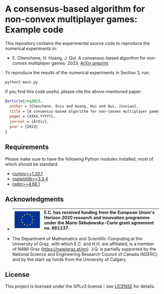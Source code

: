 # A consensus-based algorithm for non-convex multiplayer games: Example code

This repository contains the experimental source code to reproduce the numerical experiments in:

* E. Chenchene, H. Huang, J. Qui. A consensus-based algorithm for non-convex multiplayer games. 2023. [ArXiv preprint](https://arxiv.org/abs/XXXX.YYYYY)

To reproduce the results of the numerical experiments in Section 3, run:
```bash
python3 main.py
```

If you find this code useful, please cite the above-mentioned paper:
```BibTeX
@article{chq2023,
  author = {Chenchene, Enis and Huang, Hui and Qui, Jinniao},
  title = {A consensus-based algorithm for non-convex multiplayer games},
  pages = {XXXX.YYYYY},
  journal = {ArXiv},
  year = {2023}
}
```

## Requirements

Please make sure to have the following Python modules installed, most of which should be standard.

* [numpy>=1.20.1](https://pypi.org/project/numpy/)
* [matplotlib>=3.3.4](https://pypi.org/project/matplotlib/)
* [tqdm>=4.66.1](https://pypi.org/project/tqdm/)

## Acknowledgments  

* | ![](<euflag.png>) | E.C. has received funding from the European Union's Horizon 2020 research and innovation programme under the Marie Skłodowska-Curie grant agreement no. 861137. |
  |-------------------|---------------------------------------------------------------------------------------------------------------------------------------------------------------------------|
* The Department of Mathematics and Scientific Computing at the University of Graz, with which E.C. and H.H. are affiliated, is a member of NAWI Graz (https://nawigraz.at/en). J.Q. is partially supported by the National Science and Engineering Research Council of Canada (NSERC) and by the start-up funds from the University of Calgary.
  
## License  
This project is licensed under the GPLv3 license - see [LICENSE](LICENSE) for details.
